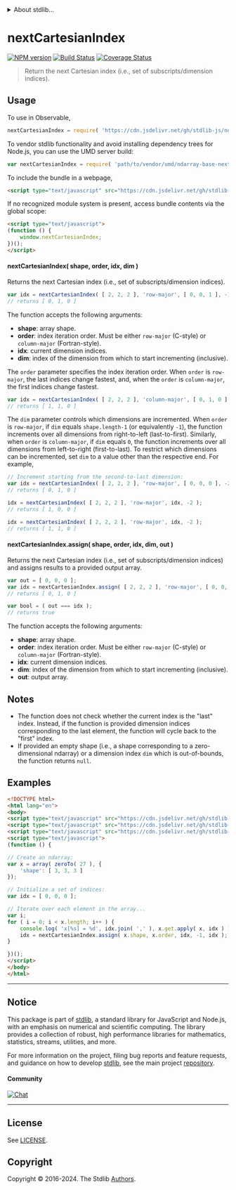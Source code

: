 <!--

@license Apache-2.0

Copyright (c) 2023 The Stdlib Authors.

Licensed under the Apache License, Version 2.0 (the "License");
you may not use this file except in compliance with the License.
You may obtain a copy of the License at

   http://www.apache.org/licenses/LICENSE-2.0

Unless required by applicable law or agreed to in writing, software
distributed under the License is distributed on an "AS IS" BASIS,
WITHOUT WARRANTIES OR CONDITIONS OF ANY KIND, either express or implied.
See the License for the specific language governing permissions and
limitations under the License.

-->


<details>
  <summary>
    About stdlib...
  </summary>
  <p>We believe in a future in which the web is a preferred environment for numerical computation. To help realize this future, we've built stdlib. stdlib is a standard library, with an emphasis on numerical and scientific computation, written in JavaScript (and C) for execution in browsers and in Node.js.</p>
  <p>The library is fully decomposable, being architected in such a way that you can swap out and mix and match APIs and functionality to cater to your exact preferences and use cases.</p>
  <p>When you use stdlib, you can be absolutely certain that you are using the most thorough, rigorous, well-written, studied, documented, tested, measured, and high-quality code out there.</p>
  <p>To join us in bringing numerical computing to the web, get started by checking us out on <a href="https://github.com/stdlib-js/stdlib">GitHub</a>, and please consider <a href="https://opencollective.com/stdlib">financially supporting stdlib</a>. We greatly appreciate your continued support!</p>
</details>

# nextCartesianIndex

[![NPM version][npm-image]][npm-url] [![Build Status][test-image]][test-url] [![Coverage Status][coverage-image]][coverage-url] <!-- [![dependencies][dependencies-image]][dependencies-url] -->

> Return the next Cartesian index (i.e., set of subscripts/dimension indices).

<!-- Section to include introductory text. Make sure to keep an empty line after the intro `section` element and another before the `/section` close. -->

<section class="intro">

</section>

<!-- /.intro -->

<!-- Package usage documentation. -->



<section class="usage">

## Usage

To use in Observable,

```javascript
nextCartesianIndex = require( 'https://cdn.jsdelivr.net/gh/stdlib-js/ndarray-base-next-cartesian-index@v0.2.2-umd/browser.js' )
```

To vendor stdlib functionality and avoid installing dependency trees for Node.js, you can use the UMD server build:

```javascript
var nextCartesianIndex = require( 'path/to/vendor/umd/ndarray-base-next-cartesian-index/index.js' )
```

To include the bundle in a webpage,

```html
<script type="text/javascript" src="https://cdn.jsdelivr.net/gh/stdlib-js/ndarray-base-next-cartesian-index@v0.2.2-umd/browser.js"></script>
```

If no recognized module system is present, access bundle contents via the global scope:

```html
<script type="text/javascript">
(function () {
    window.nextCartesianIndex;
})();
</script>
```

#### nextCartesianIndex( shape, order, idx, dim )

Returns the next Cartesian index (i.e., set of subscripts/dimension indices).

```javascript
var idx = nextCartesianIndex( [ 2, 2, 2 ], 'row-major', [ 0, 0, 1 ], -1 );
// returns [ 0, 1, 0 ]
```

The function accepts the following arguments:

-   **shape**: array shape.
-   **order**: index iteration order. Must be either `row-major` (C-style) or `column-major` (Fortran-style).
-   **idx**: current dimension indices.
-   **dim**: index of the dimension from which to start incrementing (inclusive).

The `order` parameter specifies the index iteration order. When `order` is `row-major`, the last indices change fastest, and, when the `order` is `column-major`, the first indices change fastest.

```javascript
var idx = nextCartesianIndex( [ 2, 2, 2 ], 'column-major', [ 0, 1, 0 ], 0 );
// returns [ 1, 1, 0 ]
```

The `dim` parameter controls which dimensions are incremented. When `order` is `row-major`, if `dim` equals `shape.length-1` (or equivalently `-1`), the function increments over all dimensions from right-to-left (last-to-first). Similarly, when `order` is `column-major`, if `dim` equals `0`, the function increments over all dimensions from left-to-right (first-to-last). To restrict which dimensions can be incremented, set `dim` to a value other than the respective end. For example,

```javascript
// Increment starting from the second-to-last dimension:
var idx = nextCartesianIndex( [ 2, 2, 2 ], 'row-major', [ 0, 0, 0 ], -2 );
// returns [ 0, 1, 0 ]

idx = nextCartesianIndex( [ 2, 2, 2 ], 'row-major', idx, -2 );
// returns [ 1, 0, 0 ]

idx = nextCartesianIndex( [ 2, 2, 2 ], 'row-major', idx, -2 );
// returns [ 1, 1, 0 ]
```

#### nextCartesianIndex.assign( shape, order, idx, dim, out )

Returns the next Cartesian index (i.e., set of subscripts/dimension indices) and assigns results to a provided output array.

```javascript
var out = [ 0, 0, 0 ];
var idx = nextCartesianIndex.assign( [ 2, 2, 2 ], 'row-major', [ 0, 0, 1 ], -1, out );
// returns [ 0, 1, 0 ]

var bool = ( out === idx );
// returns true
```

The function accepts the following arguments:

-   **shape**: array shape.
-   **order**: index iteration order. Must be either `row-major` (C-style) or `column-major` (Fortran-style).
-   **idx**: current dimension indices.
-   **dim**: index of the dimension from which to start incrementing (inclusive).
-   **out**: output array.

</section>

<!-- /.usage -->

<!-- Package usage notes. Make sure to keep an empty line after the `section` element and another before the `/section` close. -->

<section class="notes">

## Notes

-   The function does not check whether the current index is the "last" index. Instead, if the function is provided dimension indices corresponding to the last element, the function will cycle back to the "first" index.
-   If provided an empty shape (i.e., a shape corresponding to a zero-dimensional ndarray) or a dimension index `dim` which is out-of-bounds, the function returns `null`.

</section>

<!-- /.notes -->

<!-- Package usage examples. -->

<section class="examples">

## Examples

<!-- eslint no-undef: "error" -->

```html
<!DOCTYPE html>
<html lang="en">
<body>
<script type="text/javascript" src="https://cdn.jsdelivr.net/gh/stdlib-js/ndarray-array@umd/browser.js"></script>
<script type="text/javascript" src="https://cdn.jsdelivr.net/gh/stdlib-js/array-base-zero-to@umd/browser.js"></script>
<script type="text/javascript" src="https://cdn.jsdelivr.net/gh/stdlib-js/ndarray-base-next-cartesian-index@v0.2.2-umd/browser.js"></script>
<script type="text/javascript">
(function () {

// Create an ndarray:
var x = array( zeroTo( 27 ), {
    'shape': [ 3, 3, 3 ]
});

// Initialize a set of indices:
var idx = [ 0, 0, 0 ];

// Iterate over each element in the array...
var i;
for ( i = 0; i < x.length; i++ ) {
    console.log( 'x[%s] = %d', idx.join( ',' ), x.get.apply( x, idx ) );
    idx = nextCartesianIndex.assign( x.shape, x.order, idx, -1, idx );
}

})();
</script>
</body>
</html>
```

</section>

<!-- /.examples -->

<!-- Section to include cited references. If references are included, add a horizontal rule *before* the section. Make sure to keep an empty line after the `section` element and another before the `/section` close. -->

<section class="references">

</section>

<!-- /.references -->

<!-- Section for related `stdlib` packages. Do not manually edit this section, as it is automatically populated. -->

<section class="related">

</section>

<!-- /.related -->

<!-- Section for all links. Make sure to keep an empty line after the `section` element and another before the `/section` close. -->


<section class="main-repo" >

* * *

## Notice

This package is part of [stdlib][stdlib], a standard library for JavaScript and Node.js, with an emphasis on numerical and scientific computing. The library provides a collection of robust, high performance libraries for mathematics, statistics, streams, utilities, and more.

For more information on the project, filing bug reports and feature requests, and guidance on how to develop [stdlib][stdlib], see the main project [repository][stdlib].

#### Community

[![Chat][chat-image]][chat-url]

---

## License

See [LICENSE][stdlib-license].


## Copyright

Copyright &copy; 2016-2024. The Stdlib [Authors][stdlib-authors].

</section>

<!-- /.stdlib -->

<!-- Section for all links. Make sure to keep an empty line after the `section` element and another before the `/section` close. -->

<section class="links">

[npm-image]: http://img.shields.io/npm/v/@stdlib/ndarray-base-next-cartesian-index.svg
[npm-url]: https://npmjs.org/package/@stdlib/ndarray-base-next-cartesian-index

[test-image]: https://github.com/stdlib-js/ndarray-base-next-cartesian-index/actions/workflows/test.yml/badge.svg?branch=v0.2.2
[test-url]: https://github.com/stdlib-js/ndarray-base-next-cartesian-index/actions/workflows/test.yml?query=branch:v0.2.2

[coverage-image]: https://img.shields.io/codecov/c/github/stdlib-js/ndarray-base-next-cartesian-index/main.svg
[coverage-url]: https://codecov.io/github/stdlib-js/ndarray-base-next-cartesian-index?branch=main

<!--

[dependencies-image]: https://img.shields.io/david/stdlib-js/ndarray-base-next-cartesian-index.svg
[dependencies-url]: https://david-dm.org/stdlib-js/ndarray-base-next-cartesian-index/main

-->

[chat-image]: https://img.shields.io/gitter/room/stdlib-js/stdlib.svg
[chat-url]: https://app.gitter.im/#/room/#stdlib-js_stdlib:gitter.im

[stdlib]: https://github.com/stdlib-js/stdlib

[stdlib-authors]: https://github.com/stdlib-js/stdlib/graphs/contributors

[umd]: https://github.com/umdjs/umd
[es-module]: https://developer.mozilla.org/en-US/docs/Web/JavaScript/Guide/Modules

[deno-url]: https://github.com/stdlib-js/ndarray-base-next-cartesian-index/tree/deno
[deno-readme]: https://github.com/stdlib-js/ndarray-base-next-cartesian-index/blob/deno/README.md
[umd-url]: https://github.com/stdlib-js/ndarray-base-next-cartesian-index/tree/umd
[umd-readme]: https://github.com/stdlib-js/ndarray-base-next-cartesian-index/blob/umd/README.md
[esm-url]: https://github.com/stdlib-js/ndarray-base-next-cartesian-index/tree/esm
[esm-readme]: https://github.com/stdlib-js/ndarray-base-next-cartesian-index/blob/esm/README.md
[branches-url]: https://github.com/stdlib-js/ndarray-base-next-cartesian-index/blob/main/branches.md

[stdlib-license]: https://raw.githubusercontent.com/stdlib-js/ndarray-base-next-cartesian-index/main/LICENSE

</section>

<!-- /.links -->
